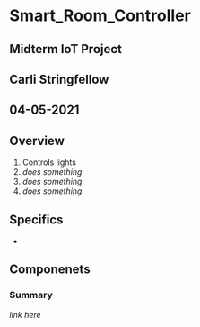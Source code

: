 # Smart_Room_Controller
## Midterm IoT Project
## Carli Stringfellow
## 04-05-2021

## Overview
1. Controls lights
2. *does something*
3. *does something*
4. *does something*

## Specifics
*

## Componenets 

### Summary 

*link here*

